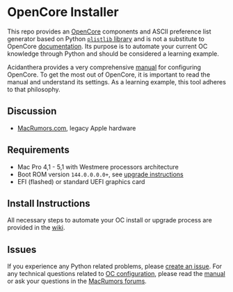 # OpenCore Installer

This repo provides an [OpenCore](../../../../acidanthera/OpenCorePkg) components and ASCII preference list generator based on Python [`plistlib` library](https://docs.python.org/2.7/library/plistlib.html) and is not a substitute to OpenCore [documentation](../../../../acidanthera/OpenCorePkg/tree/master/Docs). Its purpose is to automate your current OC knowledge through Python and should be considered a learning example.

Acidanthera provides a very comprehensive [manual](../../../../acidanthera/OpenCorePkg/blob/master/Docs/Configuration.pdf) for configuring OpenCore. To get the most out of OpenCore, it is important to read the manual and understand its settings. As a learning example, this tool adheres to that philosophy.

## Discussion

- [MacRumors.com](https://forums.macrumors.com/threads/2283200/), legacy Apple hardware

## Requirements

- Mac Pro 4,1 - 5,1 with Westmere processors architecture
- Boot ROM version `144.0.0.0.0+`, see [upgrade instructions](https://forums.macrumors.com/threads/2142418/)
- EFI (flashed) or standard UEFI graphics card

## Install Instructions

All necessary steps to automate your OC install or upgrade process are provided in the [wiki](../../wiki).

## Issues

If you experience any Python related problems, please [create an issue](/../../issues). For any technical questions related to [OC configuration](../../../../acidanthera/OpenCorePkg/blob/master/Docs), please read the [manual](../../../../acidanthera/OpenCorePkg/tree/master/Docs) or ask your questions in the [MacRumors forums](https://forums.macrumors.com/threads/2283200/).
